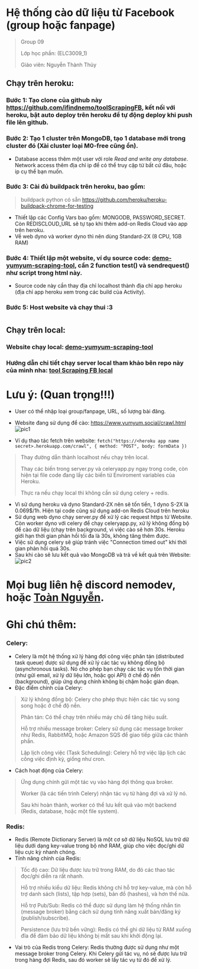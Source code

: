 # Hệ thống cào dữ liệu từ Facebook (group hoặc fanpage)
> Group 09
> 
> Lớp học phần: (ELC3009_1)
> 
> Giáo viên: Nguyễn Thành Thủy
> 
## Chạy trên heroku:
### Bước 1: Tạo clone của github này https://github.com/ifindnemo/toolScrapingFB, kết nối với heroku, bật auto deploy trên heroku để tự động deploy khi push file lên github.
### Bước 2: Tạo 1 cluster trên MongoDB, tạo 1 database mới trong cluster đó (Xài cluster loại M0-free cũng ổn).
- Database access thêm một user với role *Read and write any database*. Network access thêm địa chỉ ip để có thể truy cập từ bất cứ đâu, hoặc ip cụ thể bạn muốn.
### Bước 3: Cài đủ buildpack trên heroku, bao gồm:
> buildpack python có sẵn
> https://github.com/heroku/heroku-buildpack-chrome-for-testing
- Thiết lập các Config Vars bao gồm: MONGODB, PASSWORD_SECRET. Còn REDISCLOUD_URL sẽ tự tạo khi thêm add-on Redis Cloud vào app trên heroku.
- Về web dyno và worker dyno thì nên dùng Standard-2X (8 CPU, 1GB RAM)
### Bước 4: Thiết lập một website, ví dụ source code: [demo-yumyum-scraping-tool](https://github.com/ifindnemo/demo-yumyum-scraping-tool), cần 2 function test() và sendrequest() như script trong html này.
- Source code này cần thay địa chỉ localhost thành địa chỉ app heroku (địa chỉ app heroku xem trong các build của Activity).
### Bước 5: Host website và chạy thui :3
#
## Chạy trên local:
### Website chạy local: [demo-yumyum-scraping-tool](https://github.com/ifindnemo/demo-yumyum-scraping-tool)
### Hướng dẫn chi tiết chạy server local tham khảo bên repo này của mình nha: [tool Scraping FB local](https://github.com/ifindnemo/toolScrapingFB-local)

# Lưu ý: (Quan trọng!!!)
- User có thể nhập loại group/fanpage, URL, số lượng bài đăng.
- Website đang sử dụng để cào: https://www.yumyum.social/crawl.html
![pic1](https://github.com/user-attachments/assets/74eab2b8-b27c-4065-8621-c4ba549ea6dd)

- Ví dụ thao tác fetch trên website:
`fetch("https://<heroku app name secret>.herokuapp.com/crawl", {
                        method: "POST",
                        body: formData
                    })`
> Thay đường dẫn thành localhost nếu chạy trên local.
> 
> Thay các biến trong server.py và celeryapp.py ngay trong code, còn hiện tại file code đang lấy các biến từ Enviroment variables của Heroku.
>
> Thực ra nếu chạy local thì không cần sử dụng celery + redis.
- Vì sử dụng heroku và dyno Standard-2X nên sẽ tốn tiền, 1 dyno S-2X là 0.069$/1h. Hiện tại code cũng sử dụng add-on Redis Cloud trên heroku
- Sử dụng web dyno chạy server.py để xử lý các request https từ Website. Còn worker dyno với celery để chạy celeryapp.py, xử lý không đồng bộ để cào dữ liệu (chạy trên background, vì việc cào sẽ hơn 30s. Heroku giới hạn thời gian phản hồi tối đa là 30s, không tăng thêm được.
- Việc sử dụng celery sẽ giúp tránh việc "Connection timed out" khi thời gian phản hồi quá 30s.
- Sau khi cào sẽ lưu kết quả vào MongoDB và trả về kết quả trên Website:
![pic2](https://github.com/user-attachments/assets/e8e9cf8f-e5ac-48a9-8d27-828a25a863fd)

# Mọi bug liên hệ discord nemodev, hoặc [Toàn Nguyễn](https://www.facebook.com/toannguyen.8640/).
# Ghi chú thêm:
### Celery:
- Celery là một hệ thống xử lý hàng đợi công việc phân tán (distributed task queue) được sử dụng để xử lý các tác vụ không đồng bộ (asynchronous tasks). Nó cho phép bạn chạy các tác vụ tốn thời gian (như gửi email, xử lý dữ liệu lớn, hoặc gọi API) ở chế độ nền (background), giúp ứng dụng chính không bị chậm hoặc gián đoạn.
- Đặc điểm chính của Celery:
> Xử lý không đồng bộ: Celery cho phép thực hiện các tác vụ song song hoặc ở chế độ nền.
> 
> Phân tán: Có thể chạy trên nhiều máy chủ để tăng hiệu suất.
> 
> Hỗ trợ nhiều message broker: Celery sử dụng các message broker như Redis, RabbitMQ, hoặc Amazon SQS để giao tiếp giữa các thành phần.
> 
> Lập lịch công việc (Task Scheduling): Celery hỗ trợ việc lập lịch các công việc định kỳ, giống như cron.
- Cách hoạt động của Celery:
> Ứng dụng chính gửi một tác vụ vào hàng đợi thông qua broker.
> 
> Worker (là các tiến trình Celery) nhận tác vụ từ hàng đợi và xử lý nó.
> 
> Sau khi hoàn thành, worker có thể lưu kết quả vào một backend (Redis, database, hoặc một file system).
### Redis:
- Redis (Remote Dictionary Server) là một cơ sở dữ liệu NoSQL lưu trữ dữ liệu dưới dạng key-value trong bộ nhớ RAM, giúp cho việc đọc/ghi dữ liệu cực kỳ nhanh chóng.
- Tính năng chính của Redis:
> Tốc độ cao: Dữ liệu được lưu trữ trong RAM, do đó các thao tác đọc/ghi diễn ra rất nhanh.
> 
> Hỗ trợ nhiều kiểu dữ liệu: Redis không chỉ hỗ trợ key-value, mà còn hỗ trợ danh sách (lists), tập hợp (sets), bản đồ (hashes), và hơn thế nữa.
> 
> Hỗ trợ Pub/Sub: Redis có thể được sử dụng làm hệ thống nhắn tin (message broker) bằng cách sử dụng tính năng xuất bản/đăng ký (publish/subscribe).
> 
> Persistence (lưu trữ bền vững): Redis có thể ghi dữ liệu từ RAM xuống đĩa để đảm bảo dữ liệu không bị mất sau khi khởi động lại.
- Vai trò của Redis trong Celery: Redis thường được sử dụng như một message broker trong Celery. Khi Celery gửi tác vụ, nó sẽ được lưu trữ trong hàng đợi Redis, sau đó worker sẽ lấy tác vụ từ đó để xử lý.


